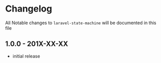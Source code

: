 # Changelog

All Notable changes to `laravel-state-machine` will be documented in this file

## 1.0.0 - 201X-XX-XX

- initial release
